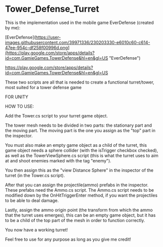 # Tower_Defense_Turret

This is the implementation used in the mobile game EverDefense (created by me):

[EverDefense](https://user-images.githubusercontent.com/39971336/230203330-e6010c60-c614-47ee-954c-df258f00996d.png](https://play.google.com/store/apps/details?id=com.GamieGames.TowerDefense&hl=en&gl=US "EverDefense")


https://play.google.com/store/apps/details?id=com.GamieGames.TowerDefense&hl=en&gl=US

These two scripts are all that is needed to create a functional turret/tower, most suited for a tower defense game

FOR UNITY

HOW TO USE:

Add the Tower.cs script to your turret game object.

The tower mesh needs to be divided in two parts: the stationary part and the moving part.
The moving part is the one you assign as the "top" part in the inspector.

You must also make an empty game object as a child of the turret, this game object needs a sphere collider (with the isTrigger checkbox checked), as well as the TowerViewSphere.cs script (this is what the turret uses to aim at and shoot enemies marked with the tag "enemy"). 

You then assign this as the "view Distance Sphere" in the inspector of the turret (in the Tower.cs script). 

After that you can assign the projectile(ammo) prefabs in the inspector. These prefabs need the Ammo.cs script. The Ammo.cs script needs to be modified down by the OnHitTriggerEnter method, if you want the projectiles to be able to deal damage.

Lastly, assign the ammo origin point (the transform from which the ammo that the turret uses emerges), this can be an empty game object, but it has to be a child of the top part of the mesh in order to function correctly.

You now have a working turret!

Feel free to use for any purpose as long as you give me credit!
